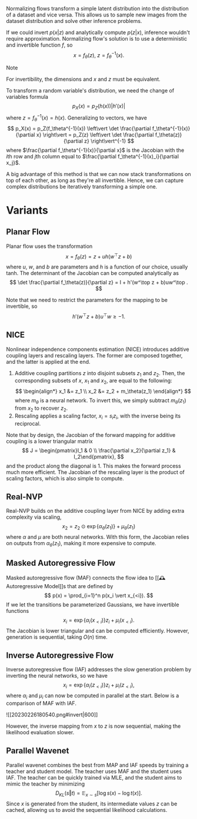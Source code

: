 Normalizing flows transform a simple latent distribution into the distribution of a dataset and vice versa. This allows us to sample new images from the dataset distribution and solve other inference problems.

If we could invert $p(x \vert z)$ and analytically compute $p(z \vert x)$, inference wouldn't require approximation. Normalizing flow's solution is to use a deterministic and invertible function $f$, so 
$$
x = f_\theta(z), \ z = f^{-1}_\theta (x).
$$


> [!note]
> For invertibility, the dimensions and $x$ and $z$ must be equivalent.

To transform a random variable's distribution, we need the change of variables formula 
$$
p_X(x) = p_Z(h(x)) \vert h'(x) \vert
$$
 where $z = f^{-1}_\theta(x) = h(x)$. Generalizing to vectors, we have 
$$
p_X(x) = p_Z(f_\theta^{-1}(x)) \left\vert \det \frac{\partial f_\theta^{-1}(x)}{\partial x}
\right\vert = p_Z(z) \left\vert \det \frac{\partial f_\theta(z)}{\partial z} \right\vert^{-1}
$$
 where $\frac{\partial f_\theta^{-1}(x)}{\partial x}$ is the Jacobian with the $i$th row and $j$th column equal to $\frac{\partial f_\theta^{-1}(x)_i}{\partial x_j}$.

A big advantage of this method is that we can now stack transformations on top of each other, as long as they're all invertible. Hence, we can capture complex distributions be iteratively transforming a simple one.

# Variants
## Planar Flow
Planar flow uses the transformation 
$$
x = f_\theta(z) = z + uh(w^\top z + b)
$$
 where $u$, $w$, and $b$ are parameters and $h$ is a function of our choice, usually tanh. The determinant of the Jacobian can be computed analytically as 
$$
\det \frac{\partial f_\theta(z)}{\partial z} = I + h'(w^\top z + b)uw^\top .
$$


Note that we need to restrict the parameters for the mapping to be invertible, so 
$$
h'(w^\top z + b)u^\top w \geq -1.
$$


## NICE
Nonlinear independence components estimation (NICE) introduces additive coupling layers and rescaling layers. The former are composed together, and the latter is applied at the end.
1. Additive coupling partitions $z$ into disjoint subsets $z_1$ and $z_2$. Then, the corresponding subsets of $x$, $x_1$ and $x_2$, are equal to the following: 
$$
\begin{align*} x_1 &= z_1 \\ x_2 &= z_2 + m_\theta(z_1) \end{align*}
$$
 where $m_\theta$ is a neural network. To invert this, we simply subtract $m_\theta(z_1)$ from $x_2$ to recover $z_2$.
2. Rescaling applies a scaling factor, $x_i = s_i z_i$, with the inverse being its reciprocal.

Note that by design, the Jacobian of the forward mapping for additive coupling is a lower triangular matrix 
$$
J = \begin{pmatrix}I_1 & 0 \\ \frac{\partial x_2}{\partial z_1} & I_2\end{pmatrix},
$$
 and the product along the diagonal is $1$. This makes the forward process much more efficient. The Jacobian of the rescaling layer is the product of scaling factors, which is also simple to compute.

## Real-NVP
Real-NVP builds on the additive coupling layer from NICE by adding extra complexity via scaling, 
$$
x_2 = z_2 \odot \exp\{\alpha_\theta(z_1)\} + \mu_\theta(z_1)
$$
 where $\alpha$ and $\mu$ are both neural networks. With this form, the Jacobian relies on outputs from $\alpha_\theta(z_1)$, making it more expensive to compute.

## Masked Autoregressive Flow
Masked autoregressive flow (MAF) connects the flow idea to [[🕰️ Autoregressive Model]]s that are defined by 
$$
p(x) = \prod_{i=1}^n p(x_i \vert x_{<i}).
$$
 If we let the transitions be parameterized Gaussians, we have invertible functions 
$$
x_i = \exp \{\alpha_i (x_{<i})\}z_i + \mu_i(x_{<i}).
$$
 The Jacobian is lower triangular and can be computed efficiently. However, generation is sequential, taking $O(n)$ time.

## Inverse Autoregressive Flow
Inverse autoregressive flow (IAF) addresses the slow generation problem by inverting the neural networks, so we have 
$$
x_i = \exp \{ \alpha_i(z_{<i}) \}z_i + \mu_i(z_{<i}),
$$
 where $\alpha_i$ and $\mu_i$ can now be computed in parallel at the start. Below is a comparison of MAF with IAF.

![[20230226180540.png#invert|600]]

However, the inverse mapping from $x$ to $z$ is now sequential, making the likelihood evaluation slower.

## Parallel Wavenet
Parallel wavenet combines the best from MAP and IAF speeds by training a teacher and student model. The teacher uses MAF and the student uses IAF. The teacher can be quickly trained via MLE, and the student aims to mimic the teacher by minimizing 
$$
D_{KL}(s \Vert t) = \mathbb{E}_{x \sim s} [\log s(x) - \log t(x)].
$$
 Since $x$ is generated from the student, its intermediate values $z$ can be cached, allowing us to avoid the sequential likelihood calculations.